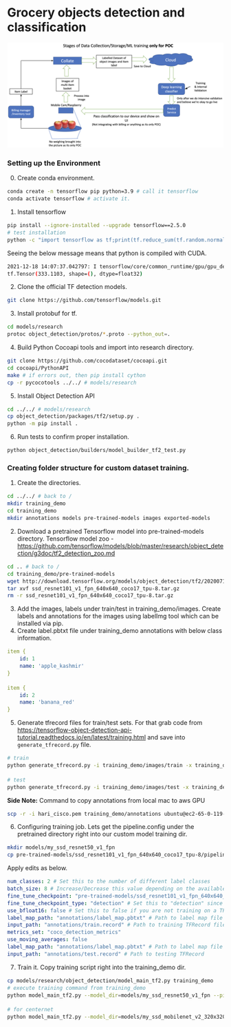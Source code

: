 # Grocery objects detection and classification

<img src="big_picture.png" >

### Setting up the Environment
0. Create conda environment.
```bash
conda create -n tensorflow pip python=3.9 # call it tensorflow
conda activate tensorflow # activate it.
```
1. Install tensorflow
```bash
pip install --ignore-installed --upgrade tensorflow==2.5.0
# test installation
python -c "import tensorflow as tf;print(tf.reduce_sum(tf.random.normal([1000, 1000])))"
```
Seeing the below message means that python is compiled with CUDA.
```bash
2021-12-18 14:07:37.042797: I tensorflow/core/common_runtime/gpu/gpu_device.cc:1418] Created TensorFlow device (/job:localhost/replica:0/task:0/device:GPU:0 with 13803 MB memory) -> physical GPU (device: 0, name: Tesla T4, pci bus id: 0000:00:1e.0, compute capability: 7.5)
tf.Tensor(333.1103, shape=(), dtype=float32)
```
2. Clone the official TF detection models.
```bash
git clone https://github.com/tensorflow/models.git
```
3. Install protobuf for tf.
```bash
cd models/research
protoc object_detection/protos/*.proto --python_out=.
```
4. Build Python Cocoapi tools and import into research directory.
```bash
git clone https://github.com/cocodataset/cocoapi.git
cd cocoapi/PythonAPI
make # if errors out, then pip install cython
cp -r pycocotools ../../ # models/research
```
5. Install Object Detection API
```bash
cd ../../ # models/research
cp object_detection/packages/tf2/setup.py .
python -m pip install .
```
6. Run tests to confirm proper installation.
```bash
python object_detection/builders/model_builder_tf2_test.py
```
### Creating folder structure for custom dataset training.

1. Create the directories.
```bash
cd ../../ # back to /
mkdir training_demo
cd training_demo
mkdir annotations models pre-trained-models images exported-models
```
2. Download a pretrained Tensorflow model into pre-trained-models directory. Tensorflow model zoo - https://github.com/tensorflow/models/blob/master/research/object_detection/g3doc/tf2_detection_zoo.md
```bash
cd .. # back to /
cd training_demo/pre-trained-models
wget http://download.tensorflow.org/models/object_detection/tf2/20200711/ssd_resnet101_v1_fpn_640x640_coco17_tpu-8.tar.gz
tar xvf ssd_resnet101_v1_fpn_640x640_coco17_tpu-8.tar.gz
rm -r ssd_resnet101_v1_fpn_640x640_coco17_tpu-8.tar.gz
```
3. Add the images, labels under train/test in training_demo/images. Create labels and annotations for the images using labelImg tool which can be installed via pip.
4. Create label.pbtxt file under training_demo annotations with below class information.
```yaml
item {
    id: 1
    name: 'apple_kashmir'
}

item {
    id: 2
    name: 'banana_red'
}
```
5. Generate tfrecord files for train/test sets. For that grab code from https://tensorflow-object-detection-api-tutorial.readthedocs.io/en/latest/training.html and save into ```generate_tfrecord.py``` file.
```bash
# train
python generate_tfrecord.py -i training_demo/images/train -x training_demo/images/train -l training_demo/annotations/label_map.pbtxt -o training_demo/annotations/train.record

# test
python generate_tfrecord.py -i training_demo/images/test -x training_demo/images/test -l training_demo/annotations/label_map.pbtxt -o training_demo/annotations/test.record
```

**Side Note:** Command to copy annotations from local mac to aws GPU 
```bash
scp -r -i hari_cisco.pem training_demo/annotations ubuntu@ec2-65-0-119-51.ap-south-1.compute.amazonaws.com:/home/ubuntu/tf-grocery-object-detection/training_demo
```
6. Configuring training job. Lets get the pipeline.config under the pretrained directory right into our custom model training dir.
```bash
mkdir models/my_ssd_resnet50_v1_fpn
cp pre-trained-models/ssd_resnet101_v1_fpn_640x640_coco17_tpu-8/pipeline.config models/my_ssd_resnet50_v1_fpn/
```
Apply edits as below.
```yaml
num_classes: 2 # Set this to the number of different label classes
batch_size: 8 # Increase/Decrease this value depending on the available memory (Higher values require more memory and vice-versa)
fine_tune_checkpoint: "pre-trained-models/ssd_resnet101_v1_fpn_640x640_coco17_tpu-8/checkpoint/ckpt-0" # Path to checkpoint of pre-trained model
fine_tune_checkpoint_type: "detection" # Set this to "detection" since we want to be training the full detection model
use_bfloat16: false # Set this to false if you are not training on a TPU
label_map_path: "annotations/label_map.pbtxt" # Path to label map file
input_path: "annotations/train.record" # Path to training TFRecord file
metrics_set: "coco_detection_metrics"
use_moving_averages: false
label_map_path: "annotations/label_map.pbtxt" # Path to label map file
input_path: "annotations/test.record" # Path to testing TFRecord
```
7. Train it. Copy training script right into the training_demo dir.
```bash
cp models/research/object_detection/model_main_tf2.py training_demo
# execute training command from training_demo
python model_main_tf2.py --model_dir=models/my_ssd_resnet50_v1_fpn --pipeline_config_path=models/my_ssd_resnet50_v1_fpn/pipeline.config

# for centernet
python model_main_tf2.py --model_dir=models/my_ssd_mobilenet_v2_320x320_coco17_tpu-8 --pipeline_config_path=models/my_ssd_mobilenet_v2_320x320_coco17_tpu-8/pipeline.config
```